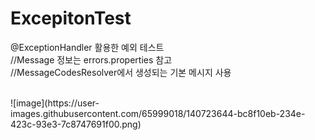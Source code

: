 # ExcepitonTest
@ExceptionHandler 활용한 예외 테스트
<br>//Message 정보는 errors.properties 참고
<br>//MessageCodesResolver에서 생성되는 기본 메시지 사용

<br>
![image](https://user-images.githubusercontent.com/65999018/140723644-bc8f10eb-234e-423c-93e3-7c8747691f00.png)



